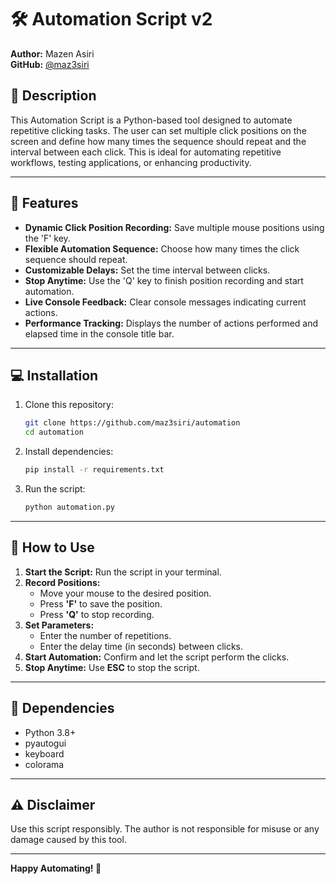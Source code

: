 # 🛠️ Automation Script v2

**Author:** Mazen Asiri  
**GitHub:** [@maz3siri](https://github.com/maz3siri)

## 📄 **Description**
This Automation Script is a Python-based tool designed to automate repetitive clicking tasks. The user can set multiple click positions on the screen and define how many times the sequence should repeat and the interval between each click. This is ideal for automating repetitive workflows, testing applications, or enhancing productivity.

---

## 🚀 **Features**

- **Dynamic Click Position Recording:** Save multiple mouse positions using the 'F' key.
- **Flexible Automation Sequence:** Choose how many times the click sequence should repeat.
- **Customizable Delays:** Set the time interval between clicks.
- **Stop Anytime:** Use the 'Q' key to finish position recording and start automation.
- **Live Console Feedback:** Clear console messages indicating current actions.
- **Performance Tracking:** Displays the number of actions performed and elapsed time in the console title bar.

---

## 💻 **Installation**

1. Clone this repository:
   ```bash
   git clone https://github.com/maz3siri/automation
   cd automation
   ```

2. Install dependencies:
   ```bash
   pip install -r requirements.txt
   ```

3. Run the script:
   ```bash
   python automation.py
   ```

---

## 🎯 **How to Use**

1. **Start the Script:** Run the script in your terminal.
2. **Record Positions:**
   - Move your mouse to the desired position.
   - Press **'F'** to save the position.
   - Press **'Q'** to stop recording.
3. **Set Parameters:**
   - Enter the number of repetitions.
   - Enter the delay time (in seconds) between clicks.
4. **Start Automation:** Confirm and let the script perform the clicks.
5. **Stop Anytime:** Use **ESC** to stop the script.

---

## 📝 **Dependencies**
- Python 3.8+
- pyautogui
- keyboard
- colorama

---

## ⚠️ **Disclaimer**
Use this script responsibly. The author is not responsible for misuse or any damage caused by this tool.

---

**Happy Automating! 🚀**


